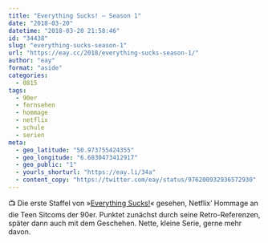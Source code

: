 ```yaml
---
title: "Everything Sucks! – Season 1"
date: "2018-03-20"
datetime: "2018-03-20 21:58:46"
id: "34438"
slug: "everything-sucks-season-1"
url: "https://eay.cc/2018/everything-sucks-season-1/"
author: "eay"
format: "aside"
categories:
  - 0815
tags:
  - 90er
  - fernsehen
  - hommage
  - netflix
  - schule
  - serien
meta:
  - geo_latitude: "50.973755424355"
  - geo_longitude: "6.6830473412917"
  - geo_public: "1"
  - yourls_shorturl: "https://eay.li/34a"
  - content_copy: "https://twitter.com/eay/status/976200932936572930"
---
```


📺 Die erste Staffel von »[Everything Sucks!](https://en.wikipedia.org/wiki/Everything_Sucks!)« gesehen, Netflix’ Hommage an die Teen Sitcoms der 90er. Punktet zunächst durch seine Retro-Referenzen, später dann auch mit dem Geschehen. Nette, kleine Serie, gerne mehr davon.
